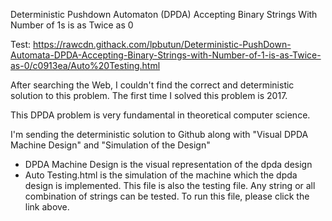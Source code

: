 Deterministic Pushdown Automaton (DPDA) Accepting Binary Strings With Number of 1s is as Twice as 0

Test:
https://rawcdn.githack.com/lpbutun/Deterministic-PushDown-Automata-DPDA-Accepting-Binary-Strings-with-Number-of-1-is-as-Twice-as-0/c0913ea/Auto%20Testing.html

After searching the Web, I couldn't find the correct and deterministic solution to this problem. The first time I solved this problem is 2017.

This DPDA problem is very fundamental in theoretical computer science.

I'm sending the deterministic solution to Github along with "Visual DPDA Machine Design" and "Simulation of the Design"

* DPDA Machine Design is the visual representation of the dpda design
* Auto Testing.html is the simulation of the machine which the dpda design is implemented. 
  This file is also the testing file. Any string or all combination of strings can be tested. 
  To run this file, please click the link above. 
